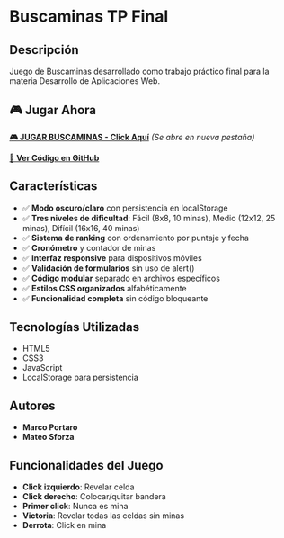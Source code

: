 # Buscaminas TP Final

## Descripción
Juego de Buscaminas desarrollado como trabajo práctico final para la materia Desarrollo de Aplicaciones Web.

## 🎮 Jugar Ahora
**[🎮 JUGAR BUSCAMINAS - Click Aquí](https://htmlpreview.github.io/?https://github.com/MateoSforza/FinalDAW/blob/main/index.html)** *(Se abre en nueva pestaña)*

**[📂 Ver Código en GitHub](https://github.com/MateoSforza/FinalDAW)**

## Características
- ✅ **Modo oscuro/claro** con persistencia en localStorage
- ✅ **Tres niveles de dificultad**: Fácil (8x8, 10 minas), Medio (12x12, 25 minas), Difícil (16x16, 40 minas)
- ✅ **Sistema de ranking** con ordenamiento por puntaje y fecha
- ✅ **Cronómetro** y contador de minas
- ✅ **Interfaz responsive** para dispositivos móviles
- ✅ **Validación de formularios** sin uso de alert()
- ✅ **Código modular** separado en archivos específicos
- ✅ **Estilos CSS organizados** alfabéticamente
- ✅ **Funcionalidad completa** sin código bloqueante

## Tecnologías Utilizadas
- HTML5
- CSS3
- JavaScript
- LocalStorage para persistencia

## Autores
- **Marco Portaro** 
- **Mateo Sforza** 

## Funcionalidades del Juego
- **Click izquierdo**: Revelar celda
- **Click derecho**: Colocar/quitar bandera
- **Primer click**: Nunca es mina
- **Victoria**: Revelar todas las celdas sin minas
- **Derrota**: Click en mina
